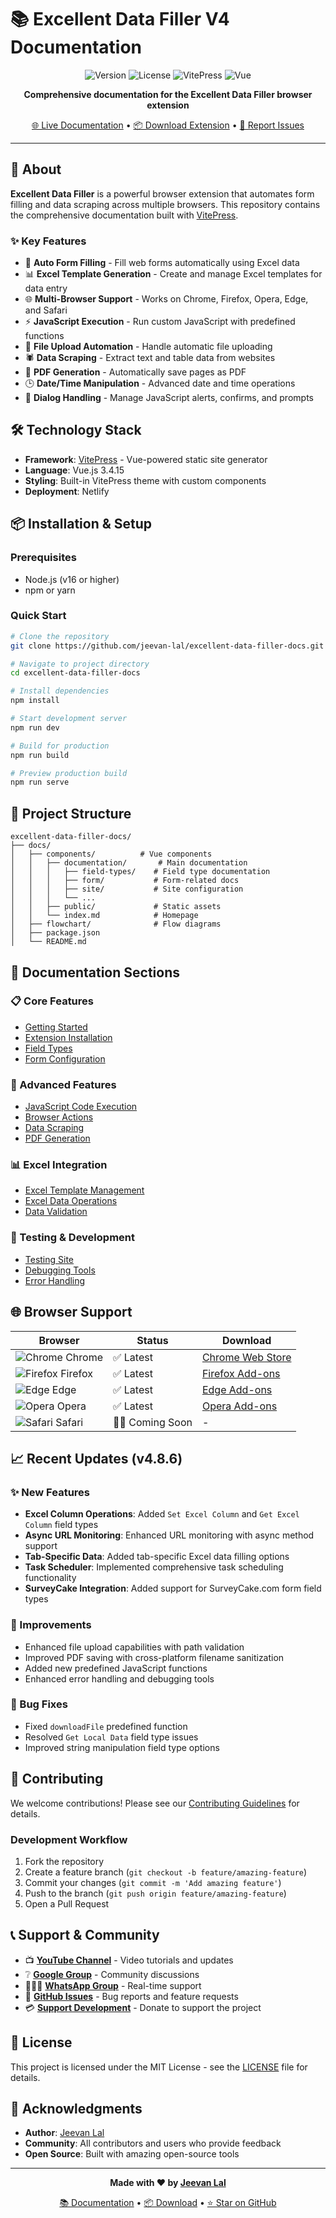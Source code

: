 # 📚 Excellent Data Filler V4 Documentation

<div align="center">

![Version](https://img.shields.io/badge/version-4.8.6-blue.svg)
![License](https://img.shields.io/badge/license-MIT-green.svg)
![VitePress](https://img.shields.io/badge/VitePress-2.0.0--alpha.7-orange.svg)
![Vue](https://img.shields.io/badge/Vue-3.4.15-brightgreen.svg)

**Comprehensive documentation for the Excellent Data Filler browser extension**

[🌐 Live Documentation](https://efiller-doc.netlify.app/) • [📦 Download Extension](https://chrome.google.com/webstore/detail/excellent-data-filler-cth/abafaagbfhobgjkcepckbnadafflkdea) • [🐛 Report Issues](https://github.com/jeevan-lal/excellent-data-filler-docs/issues)

</div>

---

## 🚀 About

**Excellent Data Filler** is a powerful browser extension that automates form filling and data scraping across multiple browsers. This repository contains the comprehensive documentation built with [VitePress](https://vitepress.dev/).

### ✨ Key Features

- 🔄 **Auto Form Filling** - Fill web forms automatically using Excel data
- 📊 **Excel Template Generation** - Create and manage Excel templates for data entry
- 🌐 **Multi-Browser Support** - Works on Chrome, Firefox, Opera, Edge, and Safari
- ⚡ **JavaScript Execution** - Run custom JavaScript with predefined functions
- 📁 **File Upload Automation** - Handle automatic file uploading
- 🕷️ **Data Scraping** - Extract text and table data from websites
- 📄 **PDF Generation** - Automatically save pages as PDF
- 🕒 **Date/Time Manipulation** - Advanced date and time operations
- 💬 **Dialog Handling** - Manage JavaScript alerts, confirms, and prompts

## 🛠️ Technology Stack

- **Framework**: [VitePress](https://vitepress.dev/) - Vue-powered static site generator
- **Language**: Vue.js 3.4.15
- **Styling**: Built-in VitePress theme with custom components
- **Deployment**: Netlify

## 📦 Installation & Setup

### Prerequisites

- Node.js (v16 or higher)
- npm or yarn

### Quick Start

```bash
# Clone the repository
git clone https://github.com/jeevan-lal/excellent-data-filler-docs.git

# Navigate to project directory
cd excellent-data-filler-docs

# Install dependencies
npm install

# Start development server
npm run dev

# Build for production
npm run build

# Preview production build
npm run serve
```

## 📁 Project Structure

```
excellent-data-filler-docs/
├── docs/
│   ├── components/          # Vue components
│   │   ├── documentation/       # Main documentation
│   │   │   ├── field-types/    # Field type documentation
│   │   │   ├── form/           # Form-related docs
│   │   │   ├── site/           # Site configuration
│   │   │   └── ...
│   │   ├── public/             # Static assets
│   │   └── index.md            # Homepage
│   ├── flowchart/              # Flow diagrams
│   ├── package.json
│   └── README.md
```

## 🎯 Documentation Sections

### 📋 Core Features
- [Getting Started](/documentation/)
- [Extension Installation](/documentation/extension)
- [Field Types](/documentation/field-types/)
- [Form Configuration](/documentation/form/)

### 🔧 Advanced Features
- [JavaScript Code Execution](/documentation/field-types/javascript-code)
- [Browser Actions](/documentation/field-types/browser-actions)
- [Data Scraping](/documentation/field-types/scraper-data)
- [PDF Generation](/documentation/field-types/save-as-pdf)

### 📊 Excel Integration
- [Excel Template Management](/documentation/site/site-excel-template)
- [Excel Data Operations](/documentation/field-types/)
- [Data Validation](/documentation/form/form-fields/field-settings)

### 🧪 Testing & Development
- [Testing Site](/documentation/testing-site)
- [Debugging Tools](/documentation/log)
- [Error Handling](/documentation/form/form-response/)

## 🌐 Browser Support

| Browser | Status | Download |
|---------|--------|----------|
| ![Chrome](/docs/public/logo/icons8-chrome-64.svg) Chrome | ✅ Latest | [Chrome Web Store](https://chrome.google.com/webstore/detail/excellent-data-filler-cth/abafaagbfhobgjkcepckbnadafflkdea) |
| ![Firefox](/docs/public/logo/icons8-firefox-48.png) Firefox | ✅ Latest | [Firefox Add-ons](https://addons.mozilla.org/en-US/firefox/addon/excellent-data-filler/) |
| ![Edge](/docs/public/logo/icons8-edge-48.svg) Edge | ✅ Latest | [Edge Add-ons](https://microsoftedge.microsoft.com/addons/) |
| ![Opera](/docs/public/logo/icons8-opera-48.svg) Opera | ✅ Latest | [Opera Add-ons](https://addons.opera.com/) |
| ![Safari](/docs/public/logo/icons8-safari-48.svg) Safari | 👩‍🏫 Coming Soon | - |

## 📈 Recent Updates (v4.8.6)

### ✨ New Features
- **Excel Column Operations**: Added `Set Excel Column` and `Get Excel Column` field types
- **Async URL Monitoring**: Enhanced URL monitoring with async method support
- **Tab-Specific Data**: Added tab-specific Excel data filling options
- **Task Scheduler**: Implemented comprehensive task scheduling functionality
- **SurveyCake Integration**: Added support for SurveyCake.com form field types

### 🔧 Improvements
- Enhanced file upload capabilities with path validation
- Improved PDF saving with cross-platform filename sanitization
- Added new predefined JavaScript functions
- Enhanced error handling and debugging tools

### 🐛 Bug Fixes
- Fixed `downloadFile` predefined function
- Resolved `Get Local Data` field type issues
- Improved string manipulation field type options

## 🤝 Contributing

We welcome contributions! Please see our [Contributing Guidelines](CONTRIBUTING.md) for details.

### Development Workflow

1. Fork the repository
2. Create a feature branch (`git checkout -b feature/amazing-feature`)
3. Commit your changes (`git commit -m 'Add amazing feature'`)
4. Push to the branch (`git push origin feature/amazing-feature`)
5. Open a Pull Request

## 📞 Support & Community

- 📺 **[YouTube Channel](https://www.youtube.com/@ctechhindi)** - Video tutorials and updates
- ❔ **[Google Group](https://groups.google.com/g/excellent-data-filler)** - Community discussions
- 👨‍👧‍👧 **[WhatsApp Group](https://chat.whatsapp.com/F2AdHoZRvr8HiAbvWqKlVS)** - Real-time support
- 🐛 **[GitHub Issues](https://github.com/jeevan-lal/excellent-data-filler-docs/issues)** - Bug reports and feature requests
- 💳 **[Support Development](https://www.paypal.com/paypalme/ctechhindi)** - Donate to support the project

## 📄 License

This project is licensed under the MIT License - see the [LICENSE](LICENSE) file for details.

## 🙏 Acknowledgments

- **Author**: [Jeevan Lal](https://github.com/jeevan-lal)
- **Community**: All contributors and users who provide feedback
- **Open Source**: Built with amazing open-source tools

---

<div align="center">

**Made with ❤️ by [Jeevan Lal](https://github.com/jeevan-lal)**

[📚 Documentation](https://efiller-doc.netlify.app/) • [📦 Download](https://chrome.google.com/webstore/detail/excellent-data-filler-cth/abafaagbfhobgjkcepckbnadafflkdea) • [⭐ Star on GitHub](https://github.com/jeevan-lal/excellent-data-filler-docs)

</div>

